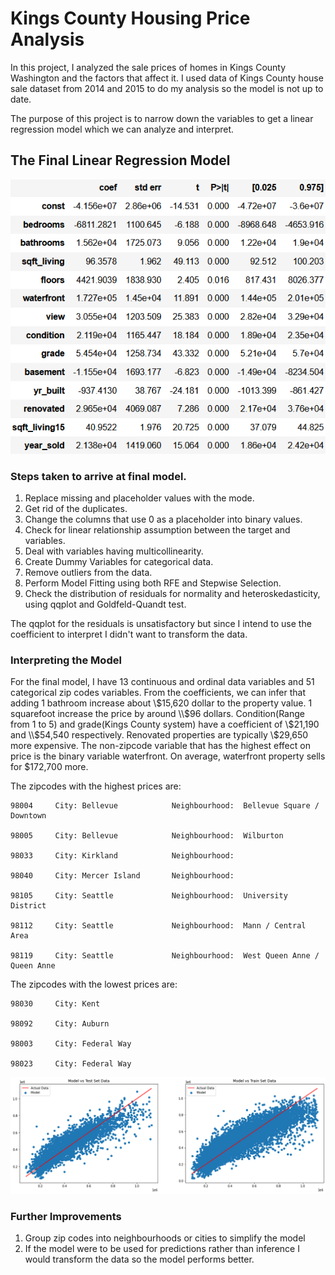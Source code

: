 
# Kings County Housing Price Analysis

In this project, I analyzed the sale prices of homes in Kings County Washington and the factors that affect it. I used data of Kings County house sale dataset from 2014 and 2015 to do my analysis so the model is not up to date.

The purpose of this project is to narrow down the variables to get a linear regression model which we can analyze and interpret.

## The Final Linear Regression Model 

![results](images/modeltable.PNG)

### Steps taken to arrive at final model.

1. Replace missing and placeholder values with the mode.
2. Get rid of the duplicates.
3. Change the columns that use 0 as a placeholder into binary values.
4. Check for linear relationship assumption between the target and variables.
5. Deal with variables having multicollinearity.
6. Create Dummy Variables for categorical data.
7. Remove outliers from the data.
8. Perform Model Fitting using both RFE and Stepwise Selection.
9. Check the distribution of residuals for normality and heteroskedasticity, using qqplot and Goldfeld-Quandt test.

The qqplot for the residuals is unsatisfactory but since I intend to use the coefficient to interpret I didn't want to transform the data.

### Interpreting the Model

For the final model, I have 13 continuous and ordinal data variables and 51 categorical zip codes variables. From the coefficients, we can infer that adding 1 bathroom increase about \\$15,620 dollar to the property value. 1 squarefoot increase the price by around \\$96 dollars. Condition(Range from 1 to 5) and grade(Kings County system) have a coefficient of \\$21,190 and \\$54,540 respectively. Renovated properties are typically \\$29,650 more expensive. The non-zipcode variable that has the highest effect on price is the binary variable waterfront. On average, waterfront property sells for $172,700 more.

The zipcodes with the highest prices are:

    98004     City: Bellevue            Neighbourhood:  Bellevue Square / Downtown

    98005     City: Bellevue            Neighbourhood:  Wilburton

    98033     City: Kirkland            Neighbourhood:  

    98040     City: Mercer Island       Neighbourhood:  
    
    98105     City: Seattle             Neighbourhood:  University District

    98112     City: Seattle             Neighbourhood:  Mann / Central Area

    98119     City: Seattle             Neighbourhood:  West Queen Anne / Queen Anne
    
The zipcodes with the lowest prices are:

    98030     City: Kent                

    98092     City: Auburn              

    98003     City: Federal Way            

    98023     City: Federal Way       


    

![results](images/graph.png)



### Further Improvements
1. Group zip codes into neighbourhoods or cities to simplify the model
2. If the model were to be used for predictions rather than inference I would transform the data so the model performs better.
